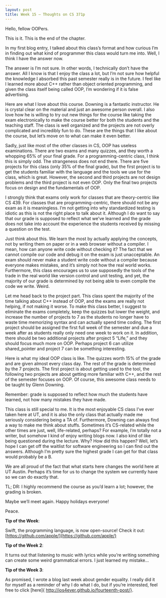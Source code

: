 ```yaml
---
layout: post
title: Week 15 – Thoughts on CS 371p
---
```


Hello, fellow OOPers.

This is it. This is the end of the chapter. 

In my first blog entry, I talked about this class’s format and how curious I’m in finding out what kind of programmer this class would turn me into. Well, I think I have the answer now.

The answer is I’m not sure. In other words, I technically don’t have the answer. All I know is that I enjoy the class a lot, but I’m not sure how helpful the knowledge I absorbed this past semester really is in the future. I feel like I learned more about C++ rather than object oriented programming, and given the class itself being called OOP, I’m wondering if it is false advertising.

Here are what I love about this course. Downing is a fantastic instructor. He is crystal clear on the material and just an awesome person overall. I also love how he is willing to try out new things for the course like taking the exam electronically to make the course better for both the students and the teaching staff. The class is well organized and the projects are not overly complicated and incredibly fun to do. These are the things that I like about the course, but let’s move on to what can make it even better.

Sadly, just like most of the other classes in CS, OOP has useless examinations. There are two exams and many quizzes, and they worth a whopping 65% of your final grade. For a programming-centric class, I think this is simply odd. The strangeness does not end there. There are five projects for this class (only 35% of the final grade), but the first project is to get the students familiar with the language and the tools we use for the class, which is great. However, the second and third projects are not design problems and the third project is not even OOP. Only the final two projects focus on design and the fundamentals of OOP.

I strongly think that exams only work for classes that are theory-centric like CS 439. For classes that are programming-centric, there should not be any exam as it is meaningless. I’m not getting into why standardized testing is idiotic as this is not the right place to talk about it. Although I do want to say that our grade is supposed to reflect what we’ve learned and the grade does not take into account the experience the students received by missing a question on the test. 

Just think about this. We learn the most by actually applying the concepts, not by writing them on paper or in a web browser without a compiler. I mean, how can anyone write code without checking it? The fact that we cannot compile our code and debug it on the exam is just unacceptable. An exam should never make a student write code without a compiler because everyone makes mistakes, and it’s simply not how the real world works. Furthermore, this class encourages us to use supposedly the tools of the trade in the real world like version control and unit testing, and yet, the majority of our grade is determined by not being able to even compile the code we write. Weird.

Let me head back to the project part. This class spent the majority of the time talking about C++ instead of OOP, and the exams are really not helping, if not making it worse. To make this class better, I suggest to eliminate the exams completely, keep the quizzes but lower the weight, and increase the number of projects to 7 as the students no longer have to waste time memorizing syntax and can actually spend time coding. The first project should be assigned the first full week of the semester and due a week after as students really only need one week to work on it. In addition, there should be two additional projects after project 5 “Life,” and they should focus much more on OOP. Perhaps project 6 can utilize shared_pointer and project 7 can be something interesting.

Here is what my ideal OOP class is like. The quizzes worth 15% of the grade and are given almost every class day. The rest of the grade is determined by the 7 projects. The first project is about getting used to the tool, the following two projects are about getting more familiar with C++, and the rest of the semester focuses on OOP. Of course, this awesome class needs to be taught by Glenn Downing.

Remember: grade is supposed to reflect how much the students have learned, not how many mistakes they have made.

This class is still special to me. It is the most enjoyable CS class I’ve ever taken here at UT, and it is also the only class that actually made me seriously considering being a TA of. Furthermore, Downing can always find a way to make me think about stuffs. Sometimes it’s CS-related while the other times are just, well, life-related, perhaps? For example, I’m totally not a writer, but somehow I kind of enjoy writing blogs now. I also kind of like being questioned during the lecture. Why? How did this happen? Well, let’s hope I can get off the waitlist for software engineering so I can find out the answers. Although I’m pretty sure the highest grade I can get for that class would probably be a B.

We are all proud of the fact that what starts here changes the world here at UT Austin. Perhaps it’s time for us to change the system we currently have so we can do exactly that.

TL; DR: I highly recommend the course as you’d learn a lot; however, the grading is broken.

Maybe we’ll meet again. Happy holidays everyone!

Peace.

**Tip of the Week**:

Swift, the programming language, is now open-source! Check it out: [https://github.com/apple/]{https://github.com/apple/}

**Tip of the Week 2**:

It turns out that listening to music with lyrics while you’re writing something can create some weird grammatical errors. I just learned my mistake...

**Tip of the Week 3**:

As promised, I wrote a blog last week about gender equality. I really did it for myself as a reminder of why I do what I do, but if you’re interested, feel free to click [here]{ http://ios4ever.github.io/fourteenth-post/}.
